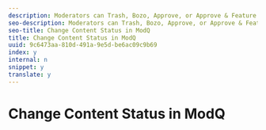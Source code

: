 ```yaml
---
description: Moderators can Trash, Bozo, Approve, or Approve & Feature content from within ModQ.
seo-description: Moderators can Trash, Bozo, Approve, or Approve & Feature content from within ModQ.
seo-title: Change Content Status in ModQ
title: Change Content Status in ModQ
uuid: 9c6473aa-810d-491a-9e5d-be6ac09c9b69
index: y
internal: n
snippet: y
translate: y
---
```


# Change Content Status in ModQ


